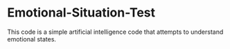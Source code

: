 # Emotional-Situation-Test
This code is a simple artificial intelligence code that attempts to understand emotional states.
